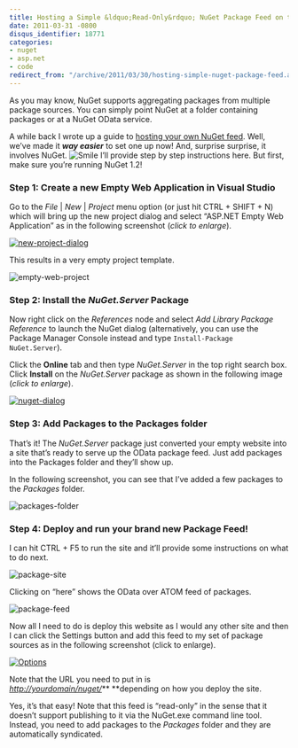 ```yaml
---
title: Hosting a Simple &ldquo;Read-Only&rdquo; NuGet Package Feed on the Web
date: 2011-03-31 -0800
disqus_identifier: 18771
categories:
- nuget
- asp.net
- code
redirect_from: "/archive/2011/03/30/hosting-simple-nuget-package-feed.aspx/"
---
```


As you may know, NuGet supports aggregating packages from multiple
package sources. You can simply point NuGet at a folder containing
packages or at a NuGet OData service.

A while back I wrote up a guide to [hosting your own NuGet
feed](https://haacked.com/archive/2010/10/21/hosting-your-own-local-and-remote-nupack-feeds.aspx "Host your own NuGet Feed").
Well, we’ve made it ***way easier*** to set one up now! And, surprise
surprise, it involves NuGet.
![Smile](https://haacked.com/images/haacked_com/WindowsLiveWriter/Hosting-a-Simple-Package-Feed_9169/wlEmoticon-smile_2.png)
I’ll provide step by step instructions here. But first, make sure you’re
running NuGet 1.2!

### Step 1: Create a new Empty Web Application in Visual Studio

Go to the *File* | *New* | *Project* menu option (or just hit CTRL +
SHIFT + N) which will bring up the new project dialog and select
“ASP.NET Empty Web Application” as in the following screenshot (*click
to enlarge*).

[![new-project-dialog](https://haacked.com/images/haacked_com/WindowsLiveWriter/Hosting-a-Simple-Package-Feed_9169/new-project-dialog_thumb.png "new-project-dialog")](https://haacked.com/images/haacked_com/WindowsLiveWriter/Hosting-a-Simple-Package-Feed_9169/new-project-dialog_2.png)

This results in a very empty project template.

![empty-web-project](https://haacked.com/images/haacked_com/WindowsLiveWriter/Hosting-a-Simple-Package-Feed_9169/empty-web-project_5fd751ab-21a9-44ee-a4a4-3b43abe0b85c.png "empty-web-project")

### Step 2: Install the *NuGet.Server* Package

Now right click on the *References* node and select *Add Library Package
Reference* to launch the NuGet dialog (alternatively, you can use the
Package Manager Console instead and type
`Install-Package NuGet.Server`).

Click the **Online** tab and then type *NuGet.Server* in the top right
search box. Click **Install** on the *NuGet.Server* package as shown in
the following image (*click to enlarge*).

[![nuget-dialog](https://haacked.com/images/haacked_com/WindowsLiveWriter/Hosting-a-Simple-Package-Feed_9169/nuget-dialog_thumb.png "nuget-dialog")](https://haacked.com/images/haacked_com/WindowsLiveWriter/Hosting-a-Simple-Package-Feed_9169/nuget-dialog_2.png)

### Step 3: Add Packages to the Packages folder

That’s it! The *NuGet.Server* package just converted your empty website
into a site that’s ready to serve up the OData package feed. Just add
packages into the Packages folder and they’ll show up.

In the following screenshot, you can see that I’ve added a few packages
to the *Packages* folder.

![packages-folder](https://haacked.com/images/haacked_com/WindowsLiveWriter/Hosting-a-Simple-Package-Feed_9169/packages-folder_5f23a929-4273-4724-baf7-df5d06db247a.png "packages-folder")

### Step 4: Deploy and run your brand new Package Feed!

I can hit CTRL + F5 to run the site and it’ll provide some instructions
on what to do next.

![package-site](https://haacked.com/images/haacked_com/WindowsLiveWriter/Hosting-a-Simple-Package-Feed_9169/package-site_5660dc27-389d-449c-8097-fd09a24483f1.png "package-site")

Clicking on “here” shows the OData over ATOM feed of packages.

![package-feed](https://haacked.com/images/haacked_com/WindowsLiveWriter/Hosting-a-Simple-Package-Feed_9169/package-feed_64a7dc6d-3449-42c2-9bc9-d052b13f6e8b.png "package-feed")

Now all I need to do is deploy this website as I would any other site
and then I can click the Settings button and add this feed to my set of
package sources as in the following screenshot (click to enlarge).

[![Options](https://haacked.com/images/haacked_com/WindowsLiveWriter/Hosting-a-Simple-Package-Feed_9169/Options_thumb.png "Options")](https://haacked.com/images/haacked_com/WindowsLiveWriter/Hosting-a-Simple-Package-Feed_9169/Options_2.png)

Note that the URL you need to put in is
[*http://yourdomain/nuget/*](http://yourdomain/nuget/)** **depending on
how you deploy the site.

Yes, it’s that easy! Note that this feed is “read-only” in the sense
that it doesn’t support publishing to it via the NuGet.exe command line
tool. Instead, you need to add packages to the *Packages* folder and
they are automatically syndicated.

